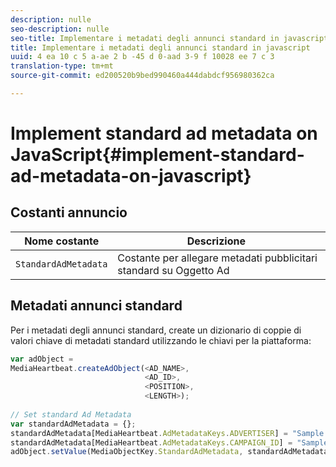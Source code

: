 ```yaml
---
description: nulle
seo-description: nulle
seo-title: Implementare i metadati degli annunci standard in javascript
title: Implementare i metadati degli annunci standard in javascript
uuid: 4 ea 10 c 5 a-ae 2 b -45 d 0-aad 3-9 f 10028 ee 7 c 3
translation-type: tm+mt
source-git-commit: ed200520b9bed990460a444dabdcf956980362ca

---
```



# Implement standard ad metadata on JavaScript{#implement-standard-ad-metadata-on-javascript}

## Costanti annuncio

| Nome costante | Descrizione   |
|---|---|
| `StandardAdMetadata` | Costante per allegare metadati pubblicitari standard su Oggetto Ad |

## Metadati annunci standard

Per i metadati degli annunci standard, create un dizionario di coppie di valori chiave di metadati standard utilizzando le chiavi per la piattaforma:

```js
var adObject =  
MediaHeartbeat.createAdObject(<AD_NAME>,  
                              <AD_ID>,  
                              <POSITION>,  
                              <LENGTH>); 
   
// Set standard Ad Metadata 
var standardAdMetadata = {}; 
standardAdMetadata[MediaHeartbeat.AdMetadataKeys.ADVERTISER] = "Sample Advertiser"; 
standardAdMetadata[MediaHeartbeat.AdMetadataKeys.CAMPAIGN_ID] = "Sample Campaign"; 
adObject.setValue(MediaObjectKey.StandardAdMetadata, standardAdMetadata);
```


